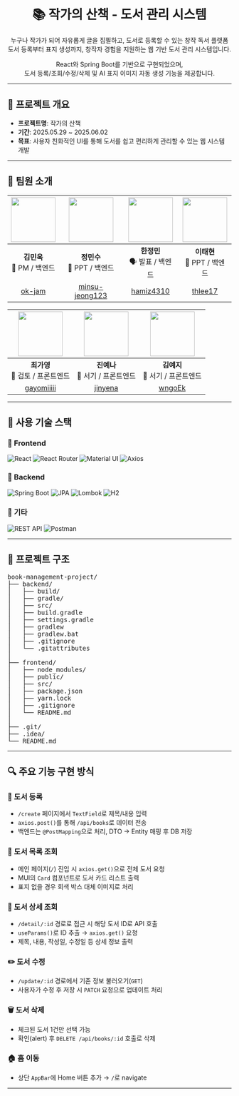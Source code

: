 <h1 align="center">📚 작가의 산책 - 도서 관리 시스템</h1>

<p align="center">
  누구나 작가가 되어 자유롭게 글을 집필하고, 도서로 등록할 수 있는 창작 독서 플랫폼<br/>
  도서 등록부터 표지 생성까지, 창작자 경험을 지원하는 웹 기반 도서 관리 시스템입니다.
</p>

<p align="center">
  React와 Spring Boot를 기반으로 구현되었으며,<br/>
  도서 등록/조회/수정/삭제 및 AI 표지 이미지 자동 생성 기능을 제공합니다.
</p>

---

## 📌 프로젝트 개요

- **프로젝트명**: 작가의 산책
- **기간**: 2025.05.29 ~ 2025.06.02
- **목표**: 사용자 친화적인 UI를 통해 도서를 쉽고 편리하게 관리할 수 있는 웹 시스템 개발

---

## 👥 팀원 소개

| <img src="https://github.com/ok-jam.png" width="100"/> | <img src="https://github.com/minsu-jeong123.png" width="100"/> | <img src="https://github.com/hamiz4310.png" width="100"/> | <img src="https://github.com/thlee17.png" width="100"/> |
|:--:|:--:|:--:|:--:|
| **김민욱**<br/>🧠 PM / 백엔드 | **정민수**<br/>🔧 PPT / 백엔드 | **한정민**<br/>🗣 발표 / 백엔드 | **이태현**<br/>🔧 PPT / 백엔드 |
| [ok-jam](https://github.com/ok-jam) | [minsu-jeong123](https://github.com/minsu-jeong123) | [hamiz4310](https://github.com/hamiz4310) | [thlee17](https://github.com/thlee17) |

| <img src="https://github.com/gayomiiiii.png" width="100"/> | <img src="https://github.com/jinyena.png" width="100"/> | <img src="https://github.com/wngoEk.png" width="100"/> |
|:--:|:--:|:--:|
| **최가영**<br/>🎨 검토 / 프론트엔드 | **진예나**<br/>🎨 서기 / 프론트엔드 | **김예지**<br/>🎨 서기 / 프론트엔드 |
| [gayomiiiii](https://github.com/gayomiiiii) | [jinyena](https://github.com/jinyena) | [wngoEk](https://github.com/wngoEk) |

---

## 🔧 사용 기술 스택

### 🔹 Frontend

![React](https://img.shields.io/badge/React-61DAFB?style=for-the-badge&logo=React&logoColor=black)
![React Router](https://img.shields.io/badge/React%20Router-CA4245?style=for-the-badge&logo=reactrouter&logoColor=white)
![Material UI](https://img.shields.io/badge/MUI-007FFF?style=for-the-badge&logo=mui&logoColor=white)
![Axios](https://img.shields.io/badge/Axios-5A29E4?style=for-the-badge)

### 🔹 Backend

![Spring Boot](https://img.shields.io/badge/Spring%20Boot-6DB33F?style=for-the-badge&logo=springboot&logoColor=white)
![JPA](https://img.shields.io/badge/JPA-Hibernate-59666C?style=for-the-badge&logo=hibernate)
![Lombok](https://img.shields.io/badge/Lombok-CA2131?style=for-the-badge)
![H2](https://img.shields.io/badge/H2_DB-1A237E?style=for-the-badge)

### 🔹 기타

![REST API](https://img.shields.io/badge/REST%20API-00599C?style=for-the-badge)
![Postman](https://img.shields.io/badge/Postman-FF6C37?style=for-the-badge&logo=postman&logoColor=white)


---

## 📁 프로젝트 구조
<pre>
book-management-project/
├── backend/
│   ├── build/
│   ├── gradle/
│   ├── src/
│   ├── build.gradle
│   ├── settings.gradle
│   ├── gradlew
│   ├── gradlew.bat
│   ├── .gitignore
│   └── .gitattributes
│
├── frontend/
│   ├── node_modules/
│   ├── public/
│   ├── src/
│   ├── package.json
│   ├── yarn.lock
│   ├── .gitignore
│   └── README.md
│
├── .git/
├── .idea/
└── README.md
</pre>


---

## 🔍 주요 기능 구현 방식

### 📘 도서 등록
- `/create` 페이지에서 `TextField`로 제목/내용 입력
- `axios.post()`를 통해 `/api/books`로 데이터 전송
- 백엔드는 `@PostMapping`으로 처리, DTO → Entity 매핑 후 DB 저장

### 📖 도서 목록 조회
- 메인 페이지(`/`) 진입 시 `axios.get()`으로 전체 도서 요청
- MUI의 `Card` 컴포넌트로 도서 카드 리스트 출력
- 표지 없을 경우 회색 박스 대체 이미지로 처리

### 📄 도서 상세 조회
- `/detail/:id` 경로로 접근 시 해당 도서 ID로 API 호출
- `useParams()`로 ID 추출 → `axios.get()` 요청
- 제목, 내용, 작성일, 수정일 등 상세 정보 출력

### ✏️ 도서 수정
- `/update/:id` 경로에서 기존 정보 불러오기(`GET`)
- 사용자가 수정 후 저장 시 `PATCH` 요청으로 업데이트 처리

### 🗑 도서 삭제
- 체크된 도서 1건만 선택 가능
- 확인(alert) 후 `DELETE /api/books/:id` 호출로 삭제

### 🏠 홈 이동
- 상단 `AppBar`에 Home 버튼 추가 → `/`로 navigate


---




